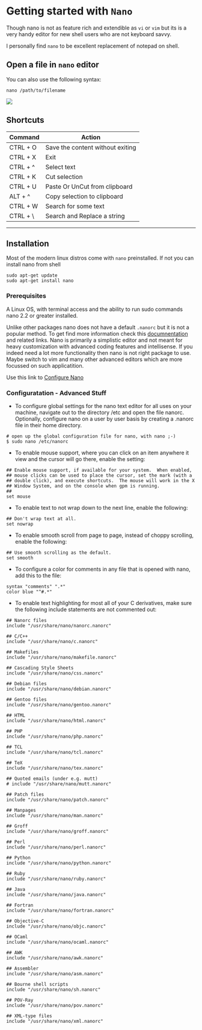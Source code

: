 # Getting started with `Nano`
Though nano is not as feature rich and extendible as `vi` or `vim` but its is a very handy editor for new shell users who are not keyboard savvy. 

I personally find `nano` to be excellent replacement of notepad on shell. 


## Open a file in `nano` editor

You can also use the following syntax:

    nano /path/to/filename


![](https://www.howtogeek.com/wp-content/uploads/2011/02/banner1.png)

## Shortcuts

| Command  | Action                           |
| --       | ---                              |
| CTRL + O | Save the content without exiting |
| CTRL + X | Exit                             |
| CTRL + ^ | Select text                      |
| CTRL + K | Cut selection                    |
| CTRL + U | Paste Or UnCut from clipboard    |
| ALT  + ^ | Copy selection to clipboard      |
| CTRL + W | Search for some text             |
| CTRL + \ | Search and Replace a string      |


---

## Installation 
Most of the modern linux distros come with `nano` preinstalled. If not you can install nano from shell

    sudo apt-get update
    sudo apt-get install nano


### Prerequisites
A Linux OS, with terminal access and the ability to run sudo commands
nano 2.2 or greater installed.
 

Unlike other packages nano does not have a default `.nanorc` but it is not a popular method. To get find more information check this [documnentation](https://www.nano-editor.org/dist/v2.9/nanorc.5.html) and related links.
Nano is primarily a simplistic editor and not meant for heavy customization with advanced coding features and intellisense. 
If you indeed need a lot more functionality then nano is not right package to use. Maybe switch to vim and many other advanced editors which are more focussed on such applicatition.


Use this link to [Configure Nano](https://www.agnosticdev.com/content/configure-nano-command-line-development)


### Configuratation - Advanced Stuff

* To configure global settings for the nano text editor for all uses on your machine, navigate out to the directory /etc and open the file nanorc.  Optionally, configure nano on a user by user basis by creating a .nanorc file in their home directory.
```
# open up the global configuration file for nano, with nano ;-)
$ sudo nano /etc/nanorc
```


* To enable mouse support, where you can click on an item anywhere it view and the cursor will go there, enable the setting:
```
## Enable mouse support, if available for your system.  When enabled,
## mouse clicks can be used to place the cursor, set the mark (with a
## double click), and execute shortcuts.  The mouse will work in the X
## Window System, and on the console when gpm is running.
##
set mouse
```

* To enable text to not wrap down to the next line, enable the following:
```
## Don't wrap text at all.
set nowrap
```

* To enable smooth scroll from page to page, instead of choppy scrolling, enable the following:
```
## Use smooth scrolling as the default.
set smooth
```

* To configure a color for comments in any file that is opened with nano, add this to the file:
```
syntax "comments" ".*"
color blue "^#.*"
```


* To enable text highlighting for most all of your C derivatives, make sure the following include statements are not commented out:
```
## Nanorc files
include "/usr/share/nano/nanorc.nanorc"
 
## C/C++
include "/usr/share/nano/c.nanorc"
 
## Makefiles
include "/usr/share/nano/makefile.nanorc"
 
## Cascading Style Sheets
include "/usr/share/nano/css.nanorc"
 
## Debian files
include "/usr/share/nano/debian.nanorc"
 
## Gentoo files
include "/usr/share/nano/gentoo.nanorc"
 
## HTML
include "/usr/share/nano/html.nanorc"
 
## PHP
include "/usr/share/nano/php.nanorc"
 
## TCL
include "/usr/share/nano/tcl.nanorc"
 
## TeX
include "/usr/share/nano/tex.nanorc"
 
## Quoted emails (under e.g. mutt)
# include "/usr/share/nano/mutt.nanorc"
 
## Patch files
include "/usr/share/nano/patch.nanorc"
 
## Manpages
include "/usr/share/nano/man.nanorc"
 
## Groff
include "/usr/share/nano/groff.nanorc"
 
## Perl
include "/usr/share/nano/perl.nanorc"
 
## Python
include "/usr/share/nano/python.nanorc"
 
## Ruby
include "/usr/share/nano/ruby.nanorc"
 
## Java
include "/usr/share/nano/java.nanorc"
 
## Fortran
include "/usr/share/nano/fortran.nanorc"
 
## Objective-C
include "/usr/share/nano/objc.nanorc"
 
## OCaml
include "/usr/share/nano/ocaml.nanorc"
 
## AWK
include "/usr/share/nano/awk.nanorc"
 
## Assembler
include "/usr/share/nano/asm.nanorc"
 
## Bourne shell scripts
include "/usr/share/nano/sh.nanorc"
 
## POV-Ray
include "/usr/share/nano/pov.nanorc"
 
## XML-type files
include "/usr/share/nano/xml.nanorc"
```